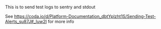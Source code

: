 This is to send test logs to sentry and stdout

See https://coda.io/d/Platform-Documentation_dbtYplzht1S/Sending-Test-Alerts_su87J#_luw2I for more info